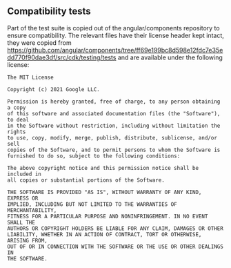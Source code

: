 ## Compatibility tests

Part of the test suite is copied out of the angular/components repository to ensure compatibility. The relevant files have their license header kept intact, they were copied from https://github.com/angular/components/tree/ff69e199bc8d598e12fdc7e35edd770f90dae3df/src/cdk/testing/tests and are available under the following license:

```
The MIT License

Copyright (c) 2021 Google LLC.

Permission is hereby granted, free of charge, to any person obtaining a copy
of this software and associated documentation files (the "Software"), to deal
in the Software without restriction, including without limitation the rights
to use, copy, modify, merge, publish, distribute, sublicense, and/or sell
copies of the Software, and to permit persons to whom the Software is
furnished to do so, subject to the following conditions:

The above copyright notice and this permission notice shall be included in
all copies or substantial portions of the Software.

THE SOFTWARE IS PROVIDED "AS IS", WITHOUT WARRANTY OF ANY KIND, EXPRESS OR
IMPLIED, INCLUDING BUT NOT LIMITED TO THE WARRANTIES OF MERCHANTABILITY,
FITNESS FOR A PARTICULAR PURPOSE AND NONINFRINGEMENT. IN NO EVENT SHALL THE
AUTHORS OR COPYRIGHT HOLDERS BE LIABLE FOR ANY CLAIM, DAMAGES OR OTHER
LIABILITY, WHETHER IN AN ACTION OF CONTRACT, TORT OR OTHERWISE, ARISING FROM,
OUT OF OR IN CONNECTION WITH THE SOFTWARE OR THE USE OR OTHER DEALINGS IN
THE SOFTWARE.
```
